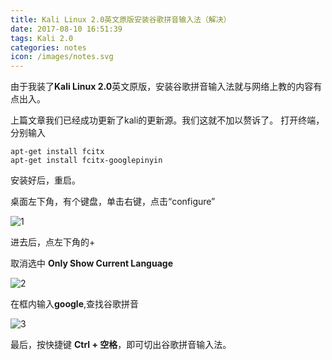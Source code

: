 ```yaml
---
title: Kali Linux 2.0英文原版安装谷歌拼音输入法（解决）
date: 2017-08-10 16:51:39
tags: Kali 2.0
categories: notes
icon: /images/notes.svg
---
```


由于我装了**Kali Linux 2.0**英文原版，安装谷歌拼音输入法就与网络上教的内容有点出入。

上篇文章我们已经成功更新了kali的更新源。我们这就不加以赘诉了。
打开终端，分别输入

````
apt-get install fcitx
apt-get install fcitx-googlepinyin
````

安装好后，重启。

桌面左下角，有个键盘，单击右键，点击“configure”

![1](http://upload-images.jianshu.io/upload_images/7101374-63f6eb152c802d70.png?imageMogr2/auto-orient/strip%7CimageView2/2/w/1240)

进去后，点左下角的+

取消选中 **Only Show Current Language**

![2](http://upload-images.jianshu.io/upload_images/7101374-49749534643c3481.png?imageMogr2/auto-orient/strip%7CimageView2/2/w/1240)

在框内输入**google**,查找谷歌拼音

![3](http://upload-images.jianshu.io/upload_images/7101374-dcd42cc37634a11c.png?imageMogr2/auto-orient/strip%7CimageView2/2/w/1240)

最后，按快捷键 **Ctrl + 空格**，即可切出谷歌拼音输入法。